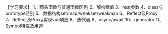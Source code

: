 【学习要求】
 1、箭头函数与普通函数区别
 2、解构赋值
 3、rest参数
 4、class与prototype区别
 5、数据结构set/map/weakset/weakmap
 6、Reflect及Proxy
 7、Reflect及Proxy实现vue响应
 8、迭代器
 9、async/await
 10、generator
 11、Symbol特性及用途

